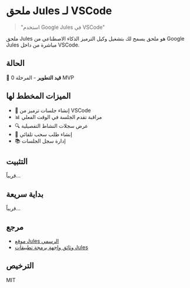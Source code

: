 # ملحق Jules لـ VSCode

> "استخدم Google Jules في VSCode"

ملحق Jules هو ملحق يسمح لك بتشغيل وكيل الترميز الذكاء الاصطناعي من Google Jules مباشرة من داخل VSCode.

## الحالة

🚧 **قيد التطوير** - المرحلة 0 MVP

## الميزات المخطط لها

- 📝 إنشاء جلسات ترميز من VSCode
- 📊 مراقبة تقدم الجلسة في الوقت الفعلي
- 🔍 عرض سجلات النشاط التفصيلية
- 🚀 إنشاء طلب سحب تلقائي
- 📚 إدارة سجل الجلسات

## التثبيت

قريباً...

## بداية سريعة

قريباً...

## مرجع

- [موقع Jules الرسمي](https://jules.google/docs)
- [وثائق واجهة برمجة تطبيقات Jules](https://developers.google.com/jules/api)

## الترخيص

MIT